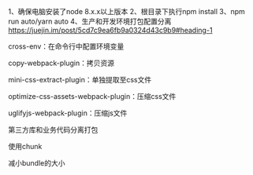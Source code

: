 1、确保电脑安装了node 8.x.x以上版本
2、根目录下执行npm install 
3、npm run auto/yarn auto
4、生产和开发环境打包配置分离
https://juejin.im/post/5cd7c9ea6fb9a0324d43c9b9#heading-1

cross-env：在命令行中配置环境变量

copy-webpack-plugin：拷贝资源

mini-css-extract-plugin：单独提取至css文件

optimize-css-assets-webpack-plugin：压缩css文件

uglifyjs-webpack-plugin：压缩js文件

第三方库和业务代码分离打包

使用chunk  

减小bundle的大小 